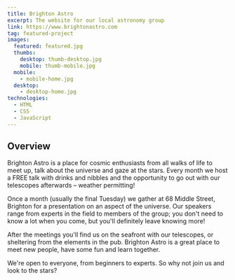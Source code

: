 ```yaml
---
title: Brighton Astro
excerpt: The website for our local astronomy group
link: https://www.brightonastro.com
tag: featured-project
images:
  featured: featured.jpg
  thumbs:
    desktop: thumb-desktop.jpg
    mobile: thumb-mobile.jpg
  mobile:
    - mobile-home.jpg
  desktop:
    - desktop-home.jpg
technologies:
  - HTML
  - CSS
  - JavaScript
---
```


## Overview

Brighton Astro is a place for cosmic enthusiasts from all walks of life to meet up, talk about the universe and gaze at the stars. Every month we host a FREE talk with drinks and nibbles and the opportunity to go out with our telescopes afterwards – weather permitting!

Once a month (usually the final Tuesday) we gather at 68 Middle Street, Brighton for a presentation on an aspect of the universe. Our speakers range from experts in the field to members of the group; you don't need to know a lot when you come, but you'll definitely leave knowing more!

After the meetings you'll find us on the seafront with our telescopes, or sheltering from the elements in the pub. Brighton Astro is a great place to meet new people, have some fun and learn together.

We're open to everyone, from beginners to experts. So why not join us and look to the stars?
